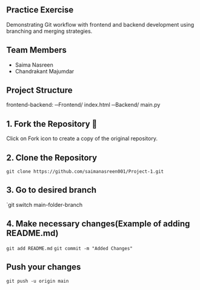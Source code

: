 ## Practice Exercise
Demonstrating Git workflow with frontend and backend development using branching and merging strategies.

## Team Members
<ul>
  <li>Saima Nasreen</li>
  <li>Chandrakant Majumdar</li>
</ul>

## Project Structure
frontend-backend: ─Frontend/ index.html ─Backend/ main.py

## 1. Fork the Repository 🍴
Click on Fork icon to create a copy of the original repository.

## 2. Clone the Repository
`git clone https://github.com/saimanasreen001/Project-1.git`

## 3. Go to desired branch
`git switch main-folder-branch

## 4. Make necessary changes(Example of adding README.md)
`git add README.md`
`git commit -m "Added Changes"`

## Push your changes
`git push -u origin main`
